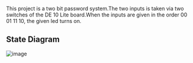 This project is a two bit password system.The two inputs is taken via two switches of the DE 10 Lite board.When the inputs are given in the order 00 01 11 10, the given led turns on.

## State Diagram
![image](https://github.com/user-attachments/assets/1c39cc25-5011-43a2-9719-9272628ab329)

